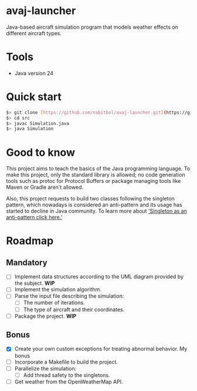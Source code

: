 # avaj-launcher
Java-based aircraft simulation program that models weather effects on different aircraft types.

# Tools
- Java version 24

# Quick start
```bash
$> git clone [https://github.com/nabitbol/avaj-launcher.git](https://github.com/nabitbol/avaj-launcher.git)
$> cd src
$> javac Simulation.java
$> java Simulation
```
# Good to know

This project aims to teach the basics of the Java programming language. To make this project, only the standard library is allowed; no code generation tools such as protoc for Protocol Buffers or package managing tools like Maven or Gradle aren't allowed.

Also, this project requests to build two classes following the singleton pattern, which nowadays is considered an anti-pattern and its usage has started to decline in Java community. To learn more about ['Singleton as an anti-pattern click here.'](https://www.michaelsafyan.com/tech/design/patterns/singleton)

# Roadmap

## Mandatory
- [ ] Implement data structures according to the UML diagram provided by the subject. **WIP**
- [ ] Implement the simulation algorithm.
- [ ] Parse the input file describing the simulation:
    - [ ] The number of iterations.
    - [ ] The type of aircraft and their coordinates.
- [ ] Package the project. **WIP**

## Bonus
- [x] Create your own custom exceptions for treating abnormal behavior.
My bonus
- [ ] Incorporate a Makefile to build the project.
- [ ] Parallelize the simulation:
    - [ ] Add thread safety to the singletons.
- [ ] Get weather from the OpenWeatherMap API.
